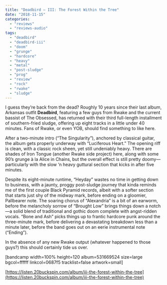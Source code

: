 ```yaml
---
title: "Deadbird – III: The Forest Within the Tree"
date: "2018-11-15"
categories: 
  - "reviews"
  - "reviews-audio"
tags: 
  - "deadbird"
  - "deadbird-iii"
  - "doom"
  - "grunge"
  - "hardcore"
  - "heavy"
  - "metal"
  - "post-sludge"
  - "prog"
  - "review"
  - "rock"
  - "rwake"
  - "sludge"
---
```


I guess they’re back from the dead? Roughly 10 years since their last album, Arkansas outfit **Deadbird**, featuring a few guys from Rwake and the current bassist of The Obsessed, has returned with their third full-length installment of southern-fried sludge, offering up eight tracks in a little under 40 minutes. Fans of Rwake, or even YOB, should find something to like here.

After a two-minute intro (“The Singularity”), anchored by classical guitar, the album gets properly underway with “Luciferous Heart.” The opening riff is clean, with a classic rock sheen, yet still undeniably heavy. There are shades of Iron Tongue (another Rwake side project) here, along with some 90’s grunge à la Alice in Chains, but the overall effect is still pretty doomy—particularly with the slow ‘n heavy guttural section that kicks in after five minutes.

Despite its eight-minute runtime, “Heyday” wastes no time in getting down to business, with a jaunty, proggy post-sludge journey that kinda reminds me of the first couple Black Pyramid records, albeit with a softer section that starts just shy of the midway mark, before ending on a gloomier, Pallbearer note. The soaring chorus of “Alexandria” is a bit of an earworm, before the melancholy sorrow of “Brought Low” brings things down a notch—a solid blend of traditional and gothic doom complete with angst-ridden vocals. “Bone and Ash” picks things up to frantic hardcore punk around the three-minute mark, before delivering a devastating breakdown less than a minute later, before the band goes out on an eerie instrumental note (“Ending”).

In the absence of any new Rwake output (whatever happened to those guys?) this should certainly tide us over.

\[bandcamp width=100% height=120 album=531669524 size=large bgcol=ffffff linkcol=0687f5 tracklist=false artwork=small\]

[https://listen.20buckspin.com/album/iii-the-forest-within-the-tree](https://listen.20buckspin.com/album/iii-the-forest-within-the-tree)
